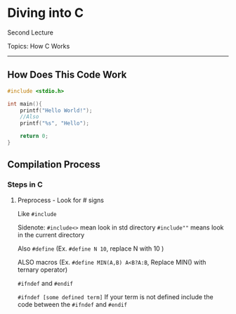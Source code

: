 # Diving into C

Second Lecture

Topics: How C Works


***
## How Does This Code Work

```c
#include <stdio.h>

int main(){
    printf("Hello World!");
    //Also
    printf("%s", "Hello");

    return 0;
}
```

## Compilation Process

### Steps in C

1. Preprocess - Look for # signs

    Like `#include`

    Sidenote: `#include<>` mean look in std directory `#include""` means look in the current directory

    Also `#define` (Ex. `#define N 10`, replace N with 10 )

    ALSO macros (Ex. `#define MIN(A,B) A<B?A:B`, Replace MIN() with ternary operator)

    `#ifndef` and `#endif`

    `#ifndef [some defined term]` If your term is not defined include the code between the `#ifndef` and `#endif`

    
